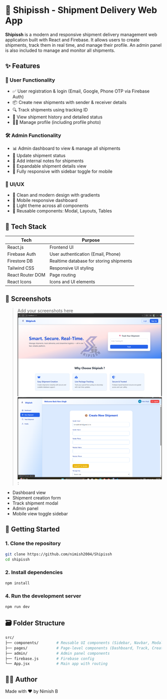 # 🚚 Shipissh - Shipment Delivery Web App

**Shipissh** is a modern and responsive shipment delivery management web application built with React and Firebase. It allows users to create shipments, track them in real time, and manage their profile. An admin panel is also included to manage and monitor all shipments.

## ✨ Features

### 👤 User Functionality
- ✅ User registration & login (Email, Google, Phone OTP via Firebase Auth)
- 📦 Create new shipments with sender & receiver details
- 🔍 Track shipments using tracking ID
- 🧾 View shipment history and detailed status
- 🧑‍💼 Manage profile (including profile photo)

### 🛠 Admin Functionality
- 📊 Admin dashboard to view & manage all shipments
- 🔄 Update shipment status
- 📝 Add internal notes for shipments
- 📁 Expandable shipment details view
- 📱 Fully responsive with sidebar toggle for mobile

### 💄 UI/UX
- 🎨 Clean and modern design with gradients
- 📱 Mobile responsive dashboard
- 🌙 Light theme across all components
- 🔁 Reusable components: Modal, Layouts, Tables

## 🧰 Tech Stack

| Tech             | Purpose                               |
|------------------|----------------------------------------|
| React.js         | Frontend UI                            |
| Firebase Auth    | User authentication (Email, Phone)     |
| Firestore DB     | Realtime database for storing shipments|
| Tailwind CSS     | Responsive UI styling                  |
| React Router DOM | Page routing                           |
| React Icons      | Icons and UI elements                  |

## 📸 Screenshots

> Add your screenshots here ![alt text](image.png) ![alt text](image-1.png):
- Dashboard view
- Shipment creation form
- Track shipment modal
- Admin panel
- Mobile view toggle sidebar

## 🚀 Getting Started

### 1. Clone the repository

```bash
git clone https://github.com/nimish2004/Shipissh
cd shipissh


```

### 2. Install dependencies

```bash
npm install
```

### 4. Run the development server

```bash
npm run dev
```


## 🗃 Folder Structure

```bash
src/
├── components/        # Reusable UI components (Sidebar, Navbar, Modal)
├── pages/             # Page-level components (Dashboard, Track, Create)
├── admin/             # Admin panel components
├── firebase.js        # Firebase config
└── App.jsx            # Main app with routing
```

## 🧑‍💻 Author
Made with ❤️ by Nimish B



